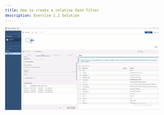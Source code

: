 ```yaml
---
title: How to create a relative date filter
description: Exercise 1.2 Solution
---
```


![How to create a relative date filter](https://github.com/joshaho/tableau-workshops/blob/main/public/gifs/1.2-datefilter.gif?raw=true)

